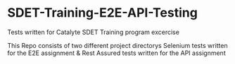 # SDET-Training-E2E-API-Testing
Tests written for Catalyte SDET Training program excercise

This Repo consists of two different project directorys
Selenium tests written for the E2E assignment & 
Rest Assured tests written for the API assignment
